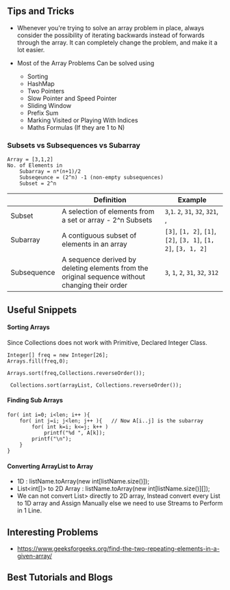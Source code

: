 <h2> Tips and Tricks </h2>

* Whenever you're trying to solve an array problem in place, always consider the possibility of iterating backwards instead of forwards through the array. It can completely change the problem, and make it a lot easier.

* Most of the Array Problems Can be solved using
    * Sorting
    * HashMap
    * Two Pointers
    * Slow Pointer and Speed Pointer
    * Sliding Window
    * Prefix Sum
    * Marking Visited or Playing With Indices
    * Maths Formulas (If they are 1 to N)

### Subsets vs Subsequences vs Subarray 

```
Array = [3,1,2]
No. of Elements in 
    Subarray = n*(n+1)/2
    Subseqeunce = (2^n) -1 (non-empty subsequences)
    Subset = 2^n
```
|            | Definition                                  | Example                        |
|------------|---------------------------------------------|--------------------------------|
| Subset     | A selection of elements from a set or array - 2^n Subsets | `3`,`1`. `2`, `31`, `32`, `321`,` `, |
| Subarray   | A contiguous subset of elements in an array | `[3]`, `[1, 2]`, `[1]`, `[2]`, `[3, 1]`, `[1, 2]`, `[3, 1, 2]` |
| Subsequence| A sequence derived by deleting elements from the original sequence without changing their order | `3`, `1`, `2`, `31`, `32`, `312` |



<h2> Useful Snippets </h2>

<h4> Sorting Arrays</h4>
Since Collections does not work with Primitive, Declared Integer Class.

```
Integer[] freq = new Integer[26];
Arrays.fill(freq,0);

Arrays.sort(freq,Collections.reverseOrder());

 Collections.sort(arrayList, Collections.reverseOrder());

```
<h4> Finding Sub Arrays </h4>

```
for( int i=0; i<len; i++ ){
    for( int j=i; j<len; j++ ){   // Now A[i..j] is the subarray
        for( int k=i; k<=j; k++ )
            printf("%d ", A[k]);
        printf("\n");
    }
}
```
#### Converting ArrayList to Array

- 1D : listName.toArray(new int[listName.size()]);
- List<int[]> to 2D Array : listName.toArray(new int[listName.size()][]);
- We can not convert List<List>> directly to 2D array, Instead convert every List to 1D array and Assign Manually else we need to use Streams to Perform in 1 Line.

<h2> Interesting Problems </h2>

* https://www.geeksforgeeks.org/find-the-two-repeating-elements-in-a-given-array/


<h2> Best Tutorials and Blogs</h2>